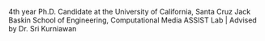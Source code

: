 4th year Ph.D. Candidate at the University of California, Santa Cruz
Jack Baskin School of Engineering, Computational Media
ASSIST Lab | Advised by Dr. Sri Kurniawan 
